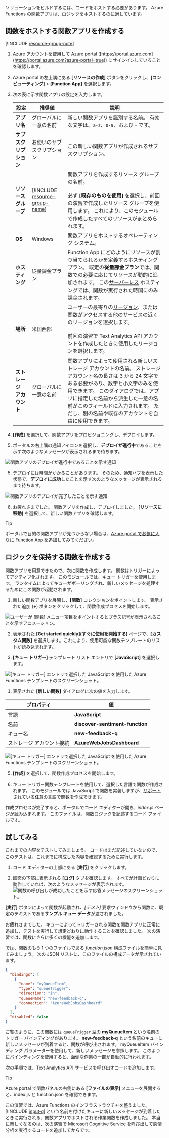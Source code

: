 ソリューションをビルドするには、コードをホストする必要があります。  Azure Functions の関数アプリは、ロジックをホストするのに適しています。 

## <a name="create-a-function-app-to-host-our-function"></a>関数をホストする関数アプリを作成する

[!INCLUDE [resource-group-note](./rg-notice.md)]

1. Azure アカウントを使用して Azure portal ([https://portal.azure.com](https://portal.azure.com?azure-portal=true)) にサインインしていることを確認します。

1. Azure portal の左上隅にある **[リソースの作成]** ボタンをクリックし、**[コンピューティング]** > **[Function App]** を選択します。

1. 次の表に示す関数アプリの設定を入力します。


    | 設定      | 推奨値  | 説明                                        |
    | ------------ |  ------- | -------------------------------------------------- |
    | **アプリ名** | グローバルに一意の名前 | 新しい関数アプリを識別する名前。 有効な文字は、`a-z`、`0-9`、および `-` です。  | 
    | **サブスクリプション** | お使いのサブスクリプション | この新しい関数アプリが作成されるサブスクリプション。 | 
    | **リソース グループ**|  [!INCLUDE [resource-group-name](./rg-name.md)] | 関数アプリを作成するリソース グループの名前。<br/><br/>必ず **[既存のものを使用]** を選択し、前回の演習で作成したリソース グループを使用します。 これにより、このモジュールで作成したすべてのリソースがまとめられます。 | 
    | **OS** | Windows | 関数アプリをホストするオペレーティング システム。  |
    | **ホスティング** |   従量課金プラン | Function App にどのようにリソースが割り当てられるかを定義するホスティング プラン。 既定の**従量課金プラン**では、関数での必要に応じてリソースが動的に追加されます。 この[サーバーレス](https://azure.microsoft.com/overview/serverless-computing/) ホスティングでは、関数が実行された時間にのみ課金されます。   |
    | **場所** | 米国西部 | ユーザーの最寄りの[リージョン](https://azure.microsoft.com/regions/)、または関数がアクセスする他のサービスの近くのリージョンを選択します。<br/><br/>前回の演習で Text Analytics API アカウントを作成したときに使用したリージョンを選択します。 |
    | **ストレージ アカウント** |  グローバルに一意の名前 |  関数アプリによって使用される新しいストレージ アカウントの名前。 ストレージ アカウント名の長さは 3 から 24 文字である必要があり、数字と小文字のみを使用できます。 このダイアログでは、アプリに指定した名前から派生した一意の名前がこのフィールドに入力されます。 ただし、別の名前や既存のアカウントを自由に使用できます。 |

3. **[作成]** を選択して、関数アプリをプロビジョニングし、デプロイします。

4. ポータルの右上隅の通知アイコンを選択し、**デプロイが進行中**であることを示す次のようなメッセージが表示されるまで待ちます。

![関数アプリのデプロイが進行中であることを示す通知](../media-draft/func-app-deploy-progress-small.PNG)

5. デプロイには時間がかかることがあります。 そのため、通知ハブを表示した状態で、**デプロイに成功**したことを示す次のようなメッセージが表示されるまで待ちます。

![関数アプリのデプロイが完了したことを示す通知](../media-draft/func-app-text-analytics-deploy-success.png)

6. お疲れさまでした。 関数アプリを作成し、デプロイしました。 **[リソースに移動]** を選択して、新しい関数アプリを確認します。

>[!TIP]
>ポータルで目的の関数アプリが見つからない場合は、[Azure portal でお気に入りに Function App を追加](https://docs.microsoft.com/en-us/azure/azure-functions/functions-how-to-use-azure-function-app-settings#favorite)してみてください。

## <a name="create-a-function-to-hold-our-logic"></a>ロジックを保持する関数を作成する

関数アプリを用意できたので、次に関数を作成します。 関数はトリガーによってアクティブ化されます。 このモジュールでは、キュー トリガーを使用します。 ランタイムによってキューがポーリングされ、新しいメッセージを処理するためにこの関数が起動されます。

1. 新しい関数アプリを展開し、**[関数]** コレクションをポイントします。 表示された追加 (**+**) ボタンをクリックして、関数作成プロセスを開始します。

![ユーザーが [関数] メニュー項目をポイントするとプラス記号が表示されることを示すアニメーション。](../media-draft/func-app-plus-hover-small.gif)

2. 表示された **[Get started quickly]\(すぐに使用を開始する\)** ページで、**[カスタム関数]** を選択します。これにより、使用可能な関数テンプレートのリストが読み込まれます。 

1. **[キュー トリガー]** テンプレート リスト エントリで **[JavaScript]** を選択します。

![[キュー トリガー] エントリで選択した JavaScript を使用した Azure Functions テンプレートのスクリーンショット。](../media-draft/quickstart-select-queue-trigger.png)

1. 表示された **[新しい関数]** ダイアログに次の値を入力します。


|プロパティ  |値  |
|---------|---------|
|言語     |   **JavaScript**      |
|名前     |   **discover-sentiment-function**      |
|キュー名     |   **new-feedback-q**      |
|ストレージ アカウント接続        |  **AzureWebJobsDashboard**       |

![[キュー トリガー] エントリで選択した JavaScript を使用した Azure Functions テンプレートのスクリーンショット。](../media-draft/new-function-dialog.png)

5. **[作成]** を選択して、関数作成プロセスを開始します。

1. キュー トリガー関数テンプレートを使用して、選択した言語で関数が作成されます。 このモジュールでは JavaScript で関数を実装しますが、[サポートされている任意の言語](https://docs.microsoft.com/azure/azure-functions/supported-languages)で関数を作成できます。

作成プロセスが完了すると、ポータルでコード エディターが開き、*index.js* ページが読み込まれます。 このファイルは、関数ロジックを記述するコード ファイルです。

## <a name="try-it-out"></a>試してみる

これまでの内容をテストしてみましょう。 コードはまだ記述していないので、このテストは、これまでに構成した内容を確認するために実行します。

1. コード エディターの上部にある **[実行]** をクリックします。

2. 画面の下部に表示される **[ログ]** タブを確認します。 すべてが計画どおりに動作していれば、次のようなメッセージが表示されます。
![関数の呼び出しが成功したことを示す応答メッセージのスクリーンショット。](../media-draft/func-default-run.PNG)

**[実行]** ボタンによって関数が起動され、*[テスト]* 要求ウィンドウから関数に、既定のテキストである**サンプル キュー データ**が渡されました。

お疲れさまでした。 キューによってトリガーされる関数を関数アプリに正常に追加し、テストを実行して想定どおりに動作することを確認しました。 次の演習では、関数にさらに多くの機能を追加します。

 では、関数のもう 1 つのファイルである *function.json* 構成ファイルを簡単に見てみましょう。 次の JSON リストに、このファイルの構成データが示されています。

```json
{
  "bindings": [
    {
      "name": "myQueueItem",
      "type": "queueTrigger",
      "direction": "in",
      "queueName": "new-feedback-q",
      "connection": "AzureWebJobsDashboard"
    }
  ],
  "disabled": false
}
```

ご覧のように、この関数には `queueTrigger` 型の **myQueueItem** という名前のトリガー バインディングがあります。 **new-feedback-q** という名前のキューに新しいメッセージが到着すると、関数が呼び出されます。 myQueueItem バインディング パラメーターを使用して、新しいメッセージを参照します。 このようにバインディングを使用すると、面倒な作業の一部が自動的に行われます。

次の手順では、Text Analytics API サービスを呼び出すコードを追加します。

>[!TIP]
>Azure portal で関数パネルの右側にある **[ファイルの表示]** メニューを展開すると、index.js と function.json を確認できます。 

この演習では、Azure Functions のインフラストラクチャを整えました。 [!INCLUDE [input-q](./q-name-input.md)] という名前を付けたキューに新しいメッセージが到着したときに実行される、関数アプリでホストされる作業関数を作成しました。 本当に楽しくなるのは、次の演習で Microsoft Cognitive Service を呼び出して感情分析を実行するコードを追加してからです。